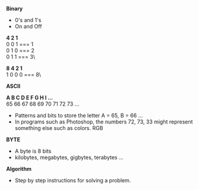 **Binary**
 - 0's and 1's
 - On and Off

**4  2  1**\
  0  0  1 === 1\
  0  1  0 === 2\
  0  1  1 === 3\

**8  4  2  1**\
  1  0  0  0 === 8\


**ASCII**

**A   B   C   D   E   F   G   H   I ...**\
  65  66  67  68  69  70  71  72  73 ...

 - Patterns and bits to store the letter A = 65, B = 66 ...
 - In programs such as Photoshop, the numbers 72, 73, 33 might represent something else such as colors.  RGB


**BYTE**
 - A byte is 8 bits
 - kilobytes, megabytes, gigbytes, terabytes ...

**Algorithm**
 - Step by step instructions for solving a problem.



